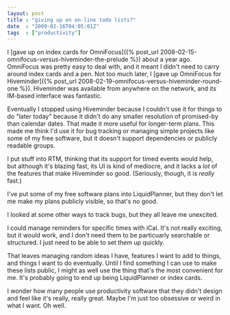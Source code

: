 ```yaml
---
layout: post
title : "giving up on on-line todo lists?"
date  : "2009-02-16T04:05:01Z"
tags  : ["productivity"]
---
```

I [gave up on index cards for OmniFocus]({% post_url 2008-02-15-omnifocus-versus-hiveminder-the-prelude %}) about a year ago. OmniFocus was pretty easy to deal with, and it meant I didn't need to carry around index cards and a pen.  Not too much later, I [gave up OmniFocus for Hiveminder]({% post_url 2008-02-19-omnifocus-versus-hiveminder-round-one %}).  Hiveminder was available from anywhere on the network, and its IM-based interface was fantastic.

Eventually I stopped using Hiveminder because I couldn't use it for things to do "later today" because it didn't do any smaller resolution of promised-by than calendar dates.  That made it more useful for longer-term plans.  This made me think I'd use it for bug tracking or managing simple projects like some of my free software, but it doesn't support dependencies or publicly readable groups.

I put stuff into RTM, thinking that its support for timed events would help, but although it's blazing fast, its UI is kind of mediocre, and it lacks a *lot* of the features that make Hiveminder so good.  (Seriously, though, it is *really* fast.)

I've put some of my free software plans into LiquidPlanner, but they don't let me make my plans publicly visible, so that's no good.

I looked at some other ways to track bugs, but they all leave me unexcited.

I could manage reminders for specific times with iCal.  It's not really exciting, but it would work, and I don't need them to be particuarly searchable or structured.  I just need to be able to set them up quickly.

That leaves managing random ideas I have, features I want to add to things, and things I want to do eventually.  Until I find something I can use to make these lists public, I might as well use the thing that's the most convenient for me. It's probably going to end up being LiquidPlanner or index cards.

I wonder how many people use productivity software that they didn't design and feel like it's really, really great.  Maybe I'm just too obsessive or weird in what I want.  Oh well.
